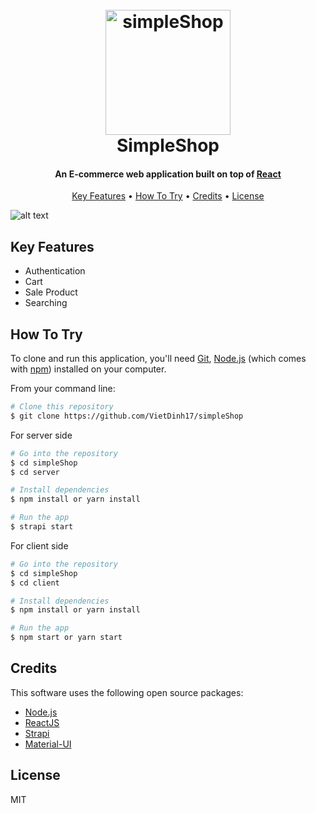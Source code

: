 <h1 align="center">
  <br>
  <a href="https://devpost.com/software/simpleshop"><img src="https://github.com/VietDinh17/SimpleShop/blob/master/public/Pics/logo.png" alt="simpleShop" width="200"></a>
  <br>
    SimpleShop  
  <br>
</h1>

<h4 align="center">An E-commerce web application built on top of <a href="https://facebook.github.io/react-native/" target="_blank">React</a></h4>

<p align="center">
  <a href="#key-features">Key Features</a> •
  <a href="#how-to-use">How To Try</a> •
  <a href="#credits">Credits</a> •
  <a href="#license">License</a>
</p>

![alt text](https://github.com/VietDinh17/transit-app/blob/master/demo_images/IMG_0385.PNG)


## Key Features

* Authentication
* Cart
* Sale Product
* Searching

## How To Try

To clone and run this application, you'll need [Git](https://git-scm.com), [Node.js](https://nodejs.org/en/download/) (which comes with [npm](http://npmjs.com)) installed on your computer.

From your command line:

```bash
# Clone this repository
$ git clone https://github.com/VietDinh17/simpleShop
```

For server side
```bash
# Go into the repository
$ cd simpleShop
$ cd server

# Install dependencies
$ npm install or yarn install

# Run the app
$ strapi start
```


For client side
```bash
# Go into the repository
$ cd simpleShop
$ cd client

# Install dependencies
$ npm install or yarn install 

# Run the app
$ npm start or yarn start
```

## Credits

This software uses the following open source packages:

- [Node.js](https://nodejs.org/)
- [ReactJS](https://reactjs.org/)
- [Strapi](https://strapi.io/)
- [Material-UI](https://material-ui.com/)

## License

MIT

